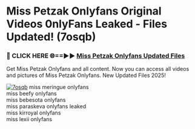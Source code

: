# Miss Petzak Onlyfans Original Videos 0nlyFans Leaked - Files Updated! (7osqb)

<h3>🔴 CLICK HERE 🌐==►► <a href="https://tinyurl.com/2jnfzry5" rel="nofollow">Miss Petzak Onlyfans Updated Files</a></h3>

Get Miss Petzak Onlyfans and all content. Now you can access all videos and pictures of Miss Petzak Onlyfans. New Updated Files 2025!

[![7osqb](https://i.imgur.com/GyGTBgg.gif)](https://tinyurl.com/2jnfzry5)
miss meringue onlyfans<br>
miss beefy onlyfans<br>
miss bebesota onlyfans<br>
miss paraskeva onlyfans leaked<br>
miss kirroyal onlyfans<br>
miss lexii onlyfans